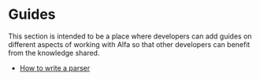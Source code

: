 # Guides

This section is intended to be a place where developers can add guides on different aspects of working with Alfa so that other developers can benefit from the knowledge shared.

- [How to write a parser](write-a-parser.md)
